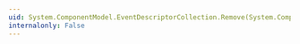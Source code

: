 ```yaml
---
uid: System.ComponentModel.EventDescriptorCollection.Remove(System.ComponentModel.EventDescriptor)
internalonly: False
---
```

